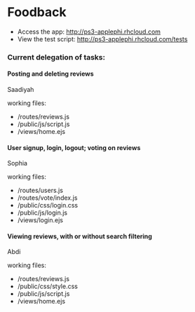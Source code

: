 # Foodback

* Access the app: http://ps3-applephi.rhcloud.com
* View the test script: http://ps3-applephi.rhcloud.com/tests

### Current delegation of tasks:

#### Posting and deleting reviews

Saadiyah

working files:
* /routes/reviews.js
* /public/js/script.js
* /views/home.ejs

#### User signup, login, logout; voting on reviews

Sophia

working files:
* /routes/users.js
* /routes/vote/index.js
* /public/css/login.css
* /public/js/login.js
* /views/login.ejs

#### Viewing reviews, with or without search filtering

Abdi

working files:
* /routes/reviews.js
* /public/css/style.css
* /public/js/script.js
* /views/home.ejs